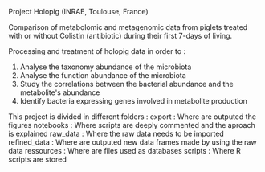 Project Holopig (INRAE, Toulouse, France)

Comparison of metabolomic and metagenomic data from piglets treated with or without Colistin (antibiotic) during their first 7-days of living.

Processing and treatment of holopig data in order to :
  1. Analyse the taxonomy abundance of the microbiota
  2. Analyse the function abundance of the microbiota
  3. Study the correlations between the bacterial abundance and the metabolite's abundance
  4. Identify bacteria expressing genes involved in metabolite production

This project is divided in different folders :
  export : 
      Where are outputed the figures
  notebooks :
      Where scripts are deeply commented and the aproach is explained
  raw_data :
      Where the raw data needs to be imported
  refined_data :
      Where are outputed new data frames made by using the raw data
  ressources :
      Where are files used as databases
  scripts :
      Where R scripts are stored
